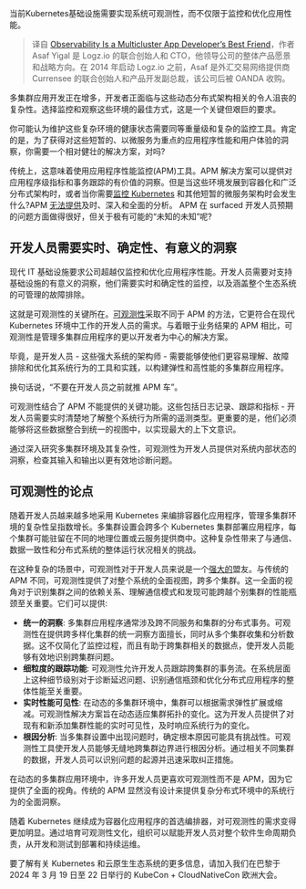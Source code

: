 <!--
title: 可观测性是多集群应用开发者的良师益友
cover: https://cdn.thenewstack.io/media/2024/02/3b26e56b-observability-multicluster-app-developer-1024x576.jpg
-->

当前Kubernetes基础设施需要实现系统可观测性，而不仅限于监控和优化应用性能。

> 译自 [Observability Is a Multicluster App Developer’s Best Friend](https://thenewstack.io/observability-is-a-multicluster-app-developers-best-friend/)，作者 Asaf Yigal 是 Logz.io 的联合创始人和 CTO，他领导公司的整体产品愿景和战略方向。在 2014 年启动 Logz.io 之前，Asaf 是外汇交易网络提供商 Currensee 的联合创始人和产品开发副总裁，该公司后被 OANDA 收购。

多集群应用开发正在增多，开发者正面临与这些动态分布式架构相关的令人沮丧的复杂性。选择监控和观察这些环境的最佳方式，这是一个关键但艰巨的要求。

你可能认为维护这些复杂环境的健康状态需要同等重量级和复杂的监控工具。肯定的是，为了获得对这些短暂的、以微服务为重点的应用程序性能和用户体验的洞察，你需要一个相对健壮的解决方案，对吗?

传统上，这意味着使用应用程序性能监控(APM)工具。APM 解决方案可以提供对应用程序级指标和事务跟踪的有价值的洞察。但是当这些环境发展到容器化和广泛分布式架构时，或者当你需要[监控 Kubernetes](https://thenewstack.io/why-kubernetes-cluster-management-needs-to-be-easier-for-developers/) 和其他短暂的微服务架构时会发生什么?APM [无法提供](https://thenewstack.io/3-ways-traditional-apm-systems-hinder-modern-observability/)及时、深入和全面的分析。 APM 在 surfaced 开发人员预期的问题方面做得很好，但关于极有可能的“未知的未知”呢?

## 开发人员需要实时、确定性、有意义的洞察

现代 IT 基础设施要求公司超越仅监控和优化应用程序性能。开发人员需要对支持基础设施的有意义的洞察，他们需要实时和确定性的监控，以及涵盖整个生态系统的可管理的故障排除。

这就是可观测性的关键所在。[可观测性](https://thenewstack.io/observability/)采取不同于 APM 的方法，它更符合在现代 Kubernetes 环境中工作的开发人员的需求。与着眼于业务结果的 APM 相比，可观测性是管理多集群应用程序的更以开发者为中心的解决方案。

毕竟，是开发人员 - 这些强大系统的架构师 - 需要能够使他们更容易理解、故障排除和优化其系统行为的工具和实践，以构建弹性和高性能的多集群应用程序。

换句话说，“不要在开发人员之前就推 APM 车”。

可观测性结合了 APM 不能提供的关键功能。这些包括日志记录、跟踪和指标 - 开发人员需要实时清楚地了解整个系统行为所需的遥测类型。更重要的是，他们必须能够将这些数据整合到统一的视图中，以实现最大的上下文意识。

通过深入研究多集群环境及其复杂性，可观测性为开发人员提供对系统内部状态的洞察，检查其输入和输出以更有效地诊断问题。

## 可观测性的论点

随着开发人员越来越多地采用 Kubernetes 来编排容器化应用程序，管理多集群环境的复杂性呈指数增长。多集群设置会跨多个 Kubernetes 集群部署应用程序，每个集群可能驻留在不同的地理位置或云服务提供商中。这种复杂性带来了与通信、数据一致性和分布式系统的整体运行状况相关的挑战。

在这种复杂的场景中，可观测性对于开发人员来说是一个[强大的](https://thenewstack.io/3-ways-to-maintain-observability-in-kubernetes-environments/)盟友。与传统的 APM 不同，可观测性提供了对整个系统的全面视图，跨多个集群。这一全面的视角对于识别集群之间的依赖关系、理解通信模式和发现可能跨越个别集群的性能瓶颈至关重要。它们可以提供:

- **统一的洞察**: 多集群应用程序通常涉及跨不同服务和集群的分布式事务。可观测性在提供跨多样化集群的统一洞察方面擅长，同时从多个集群收集和分析数据。这不仅简化了监控过程，而且有助于跨集群相关的数据点，使开发人员能够有效地识别跨集群问题。
- **细粒度的跟踪功能**: 可观测性允许开发人员跟踪跨集群的事务流。在系统层面上这种细节级别对于诊断延迟问题、识别通信瓶颈和优化分布式应用程序的整体性能至关重要。
- **实时性能可见性**: 在动态的多集群环境中，集群可以根据需求弹性扩展或缩减。可观测性解决方案旨在动态适应集群拓扑的变化。这为开发人员提供了对现有和新添加集群性能的实时可见性，及时响应系统行为的变化。
- **根因分析**: 当多集群设置中出现问题时，确定根本原因可能具有挑战性。可观测性工具使开发人员能够无缝地跨集群边界进行根因分析。通过相关不同集群的数据，开发人员可以识别问题的起源并迅速采取纠正措施。

在动态的多集群应用环境中，许多开发人员更喜欢可观测性而不是 APM，因为它提供了全面的视角。传统的 APM 显然没有设计来提供复杂分布式环境中的系统行为的全面洞察。

随着 Kubernetes 继续成为容器化应用程序的首选编排器，对可观测性的需求变得更加明显。通过培育可观测性文化，组织可以赋能开发人员对整个软件生命周期负责，从开发和测试到部署和持续运维。

要了解有关 Kubernetes 和云原生生态系统的更多信息，请加入我们在巴黎于 2024 年 3 月 19 日至 22 日举行的 KubeCon + CloudNativeCon 欧洲大会。
